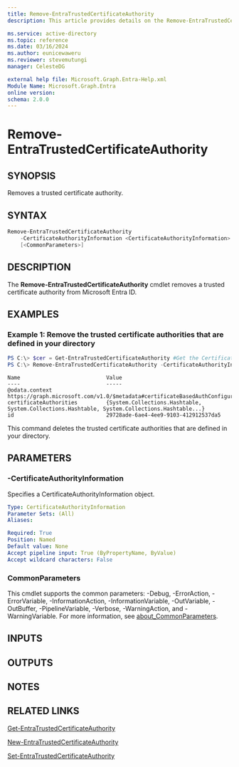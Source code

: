 ```yaml
---
title: Remove-EntraTrustedCertificateAuthority
description: This article provides details on the Remove-EntraTrustedCertificateAuthority command.

ms.service: active-directory
ms.topic: reference
ms.date: 03/16/2024
ms.author: eunicewaweru
ms.reviewer: stevemutungi
manager: CelesteDG

external help file: Microsoft.Graph.Entra-Help.xml
Module Name: Microsoft.Graph.Entra
online version:
schema: 2.0.0
---
```


# Remove-EntraTrustedCertificateAuthority

## SYNOPSIS
Removes a trusted certificate authority.

## SYNTAX

```powershell
Remove-EntraTrustedCertificateAuthority 
	-CertificateAuthorityInformation <CertificateAuthorityInformation>
	[<CommonParameters>]
```

## DESCRIPTION
The **Remove-EntraTrustedCertificateAuthority** cmdlet removes a trusted certificate authority from Microsoft Entra ID.

## EXAMPLES

### Example 1: Remove the trusted certificate authorities that are defined in your directory
```powershell
PS C:\> $cer = Get-EntraTrustedCertificateAuthority #Get the CertificateAuthorityInformation object
PS C:\> Remove-EntraTrustedCertificateAuthority -CertificateAuthorityInformation $cer[0]
```

```output
Name                           Value
----                           -----
@odata.context                 https://graph.microsoft.com/v1.0/$metadata#certificateBasedAuthConfiguration/$entity
certificateAuthorities         {System.Collections.Hashtable, System.Collections.Hashtable, System.Collections.Hashtable...}
id                             29728ade-6ae4-4ee9-9103-412912537da5
```

This command deletes the trusted certificate authorities that are defined in your directory.

## PARAMETERS

### -CertificateAuthorityInformation
Specifies a CertificateAuthorityInformation object.

```yaml
Type: CertificateAuthorityInformation
Parameter Sets: (All)
Aliases:

Required: True
Position: Named
Default value: None
Accept pipeline input: True (ByPropertyName, ByValue)
Accept wildcard characters: False
```

### CommonParameters
This cmdlet supports the common parameters: -Debug, -ErrorAction, -ErrorVariable, -InformationAction, -InformationVariable, -OutVariable, -OutBuffer, -PipelineVariable, -Verbose, -WarningAction, and -WarningVariable. For more information, see [about_CommonParameters](http://go.microsoft.com/fwlink/?LinkID=113216).

## INPUTS

## OUTPUTS

## NOTES

## RELATED LINKS

[Get-EntraTrustedCertificateAuthority](Get-EntraTrustedCertificateAuthority.md)

[New-EntraTrustedCertificateAuthority](New-EntraTrustedCertificateAuthority.md)

[Set-EntraTrustedCertificateAuthority](Set-EntraTrustedCertificateAuthority.md)


